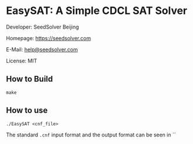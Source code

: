 # EasySAT: A Simple CDCL SAT Solver

Developer: SeedSolver Beijing 

Homepage: https://seedsolver.com

E-Mail: help@seedsolver.com

License: MIT

## How to Build

`make`


## How to use

`./EasySAT <cnf_file>`

The standard `.cnf` input format and the output format can be seen in ``